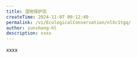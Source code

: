 ```yaml
---
title: 湿地保护区
createTime: 2024-11-07 00:12:49
permalink: /vi/EcologicalConservation/nlXc1tgq/
author: sunshang-hl
description: xxxx
---
```


xxxx